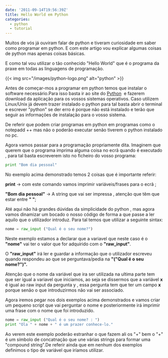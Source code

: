 ```yaml
---
date: '2011-09-14T19:56:39Z'
title: Hello World em Python
categories:
  - python
  - tutorial
---
```


Muitos de vós já ouviram falar de python e tiveram curiosidade em saber como programar em python.
E com este artigo vou explicar algumas coisas de python mas apenas coisas básicas.

E como tal vou utilizar o tão conhecido "Hello World" que é o programa da praxe em todas as linguagens de programação.

{{< img src="/images/python-logo.png" alt="python" >}}

Antes de começar-mos a programar em python temos que instalar o software necessário.Para isso basta ir ao site do
[Python](http://www.python.org/download/)  e fazerem download da aplicação para os vossos sistemas operativos.
Caso utilizem Linux/Unix já devem trazer instalado o python para tal basta abrir o terminal e escrever "python"
se der erro é porque não está instalado e terão que seguir as informações de instalação para o vosso sistema.

De referir que podem criar programas em python em programas como o notepadd ++
mas não o poderão executar senão tiverem o python instalado no pc.

Agora vamos passar para a programação propriamente dita.
Imaginem que querem que o programa imprima alguma coisa no ecrã quando é executado , para tal basta escreverem isto no
ficheiro do vosso programa:

```python
print "Bom dia pessoal"
```

No exemplo acima demonstrado temos 2 coisas que é importante referir:

**print** -> com este comando vamos imprimir variáveis/frases para o ecrã ;

**"Bom dia pessoal"** -> A string que vai ser impressa , atenção que têm que estar entre **" "**;

Até aqui não há grandes dúvidas da simplicidade do python , mas agora vamos dinamizar um bocado o nosso código de forma
a que passe a ler aquilo que o utilizador introduz. Para tal temos que utilizar a seguinte sintax:

```python
nome = raw_input ("Qual é o seu nome?")
```

Neste exemplo estamos a declarar que a variavel que neste caso é o **"nome"** vai ter o valor que for adquirido com o **"raw_input"**.

O **"raw_input"** irá ler e guardar a informação que o utilizador escreveu quando respondeu ao que se perguntava/pedia na
**"("Qual é o seu nome?")".**

Atenção que o nome da variável que ira ser utilizada na ultima parte tem que ser igual a variavel que iniciamos,
ao seja se dissermos que a variável **x** é igual ao raw input da pergunta y , essa pergunta tem que ter um campo **x**
porque senão o que introduzirmos não vai ser associado.

Agora iremos pegar nos dois exemplos acima demonstrados e vamos criar um pequeno script que vai perguntar o nome
e posteriormente irá imprimir uma frase com o nome que foi introduzido.

```python
nome = raw_input ("Qual é o seu nome? : ")
print "Ola " + nome + " é um prazer conhece-lo."
```

Ao verem este exemplo poderão estranhar o que fazem ali os "+" bem o "+" é um símbolo de concatnação que une várias
strings para formar uma "compound string".De referir ainda que em nenhum dos exemplos definimos o tipo de variável
que iríamos utilizar.
